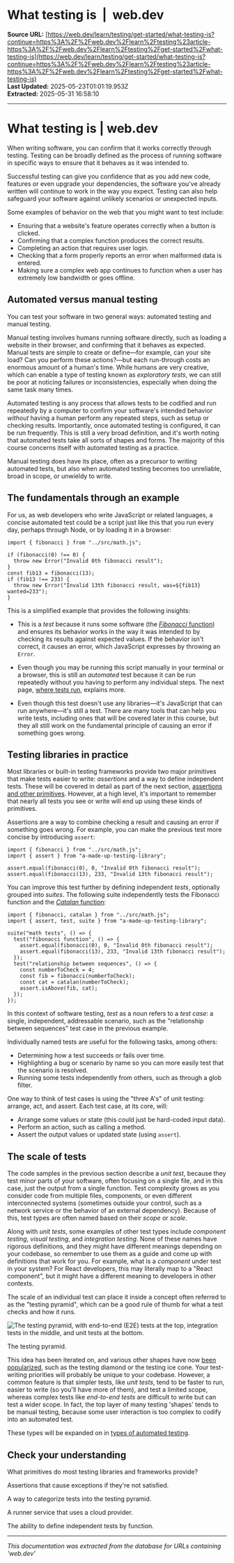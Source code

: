 # What testing is  |  web.dev

**Source URL:** [https://web.dev/learn/testing/get-started/what-testing-is?continue=https%3A%2F%2Fweb.dev%2Flearn%2Ftesting%23article-https%3A%2F%2Fweb.dev%2Flearn%2Ftesting%2Fget-started%2Fwhat-testing-is](https://web.dev/learn/testing/get-started/what-testing-is?continue=https%3A%2F%2Fweb.dev%2Flearn%2Ftesting%23article-https%3A%2F%2Fweb.dev%2Flearn%2Ftesting%2Fget-started%2Fwhat-testing-is)  
**Last Updated:** 2025-05-23T01:01:19.953Z  
**Extracted:** 2025-05-31 16:58:10

---

# What testing is | web.dev

When writing software, you can confirm that it works correctly through testing. Testing can be broadly defined as the process of running software in specific ways to ensure that it behaves as it was intended to.

Successful testing can give you confidence that as you add new code, features or even upgrade your dependencies, the software you've already written will continue to work in the way you expect. Testing can also help safeguard your software against unlikely scenarios or unexpected inputs.

Some examples of behavior on the web that you might want to test include:

*   Ensuring that a website's feature operates correctly when a button is clicked.
*   Confirming that a complex function produces the correct results.
*   Completing an action that requires user login.
*   Checking that a form properly reports an error when malformed data is entered.
*   Making sure a complex web app continues to function when a user has extremely low bandwidth or goes offline.

## Automated versus manual testing

You can test your software in two general ways: automated testing and manual testing.

Manual testing involves humans running software directly, such as loading a website in their browser, and confirming that it behaves as expected. Manual tests are simple to create or define—for example, can your site load? Can you perform these actions?—but each run-through costs an enormous amount of a human's time. While humans are very creative, which can enable a type of testing known as _exploratory tests_, we can still be poor at noticing failures or inconsistencies, especially when doing the same task many times.

Automated testing is any process that allows tests to be codified and run repeatedly by a computer to confirm your software's intended behavior _without_ having a human perform any repeated steps, such as setup or checking results. Importantly, once automated testing is configured, it can be run frequently. This is still a very broad definition, and it's worth noting that automated tests take all sorts of shapes and forms. The majority of this course concerns itself with automated testing as a practice.

Manual testing does have its place, often as a precursor to writing automated tests, but also when automated testing becomes too unreliable, broad in scope, or unwieldy to write.

## The fundamentals through an example

For us, as web developers who write JavaScript or related languages, a concise automated test could be a script just like this that you run every day, perhaps through Node, or by loading it in a browser:

```
import { fibonacci } from "../src/math.js";

if (fibonacci(0) !== 0) {
  throw new Error("Invalid 0th fibonacci result");
}
const fib13 = fibonacci(13);
if (fib13 !== 233) {
  throw new Error("Invalid 13th fibonacci result, was=${fib13} wanted=233");
}
```

This is a simplified example that provides the following insights:

*   This is a _test_ because it runs some software (the [_Fibonacci_ function](https://en.wikipedia.org/wiki/Fibonacci_sequence)) and ensures its behavior works in the way it was intended to by checking its results against expected values. If the behavior isn't correct, it causes an error, which JavaScript expresses by throwing an `Error`.
    
*   Even though you may be running this script manually in your terminal or a browser, this is still an _automated_ test because it can be run repeatedly without you having to perform any individual steps. The next page, [where tests run](https://web.dev/learn/testing/get-started/where-tests-run), explains more.
    
*   Even though this test doesn't use any libraries—it's JavaScript that can run anywhere—it's still a test. There are many tools that can help you write tests, including ones that will be covered later in this course, but they all still work on the fundamental principle of causing an error if something goes wrong.
    

## Testing libraries in practice

Most libraries or built-in testing frameworks provide two major primitives that make tests easier to write: _assertions_ and a way to define independent tests. These will be covered in detail as part of the next section, [assertions and other primitives](https://web.dev/learn/testing/assertions/tools). However, at a high level, it's important to remember that nearly all tests you see or write will end up using these kinds of primitives.

Assertions are a way to combine checking a result and causing an error if something goes wrong. For example, you can make the previous test more concise by introducing `assert`:

```
import { fibonacci } from "../src/math.js";
import { assert } from "a-made-up-testing-library";

assert.equal(fibonacci(0), 0, "Invalid 0th fibonacci result");
assert.equal(fibonacci(13), 233, "Invalid 13th fibonacci result");
```

You can improve this test further by defining independent _tests_, optionally grouped into _suites_. The following suite independently tests the Fibonacci function and the [_Catalan_ function](https://en.wikipedia.org/wiki/Catalan_number):

```
import { fibonacci, catalan } from "../src/math.js";
import { assert, test, suite } from "a-made-up-testing-library";

suite("math tests", () => {
  test("fibonacci function", () => {
    assert.equal(fibonacci(0), 0, "Invalid 0th fibonacci result");
    assert.equal(fibonacci(13), 233, "Invalid 13th fibonacci result");
  });
  test("relationship between sequences", () => {
    const numberToCheck = 4;
    const fib = fibonacci(numberToCheck);
    const cat = catalan(numberToCheck);
    assert.isAbove(fib, cat);
  });
});
```

In this context of software testing, _test_ as a noun refers to a _test case_: a single, independent, addressable scenario, such as the "relationship between sequences" test case in the previous example.

Individually named tests are useful for the following tasks, among others:

*   Determining how a test succeeds or fails over time.
*   Highlighting a bug or scenario by name so you can more easily test that the scenario is resolved.
*   Running some tests independently from others, such as through a glob filter.

One way to think of test cases is using the "three A's" of unit testing: arrange, act, and assert. Each test case, at its core, will:

*   Arrange some values or state (this could just be hard-coded input data).
*   Perform an action, such as calling a method.
*   Assert the output values or updated state (using `assert`).

## The scale of tests

The code samples in the previous section describe a _unit test_, because they test minor parts of your software, often focusing on a single file, and in this case, just the output from a single function. Test complexity grows as you consider code from multiple files, components, or even different interconnected systems (sometimes outside your control, such as a network service or the behavior of an external dependency). Because of this, test types are often named based on their _scope_ or _scale_.

Along with _unit tests_, some examples of other test types include _component testing_, _visual testing_, and _integration testing_. None of these names have rigorous definitions, and they might have different meanings depending on your codebase, so remember to use them as a guide and come up with definitions that work for you. For example, what is a _component_ under test in your system? For React developers, this may literally map to a "React component", but it might have a different meaning to developers in other contexts.

The scale of an individual test can place it inside a concept often referred to as the "testing pyramid", which can be a good rule of thumb for what a test checks and how it runs.

![The testing pyramid,
with end-to-end (E2E) tests at the top, integration tests in the middle, and
unit tests at the bottom.](https://web.dev/static/learn/testing/images/testing-pyramid.jpg)

The testing pyramid.

This idea has been iterated on, and various other shapes have now [been popularized](https://web.dev/articles/ta-strategies), such as the testing diamond or the testing ice cone. Your test-writing priorities will probably be unique to your codebase. However, a common feature is that simpler tests, like _unit tests_, tend to be faster to run, easier to write (so you'll have more of them), and test a limited scope, whereas complex tests like _end-to-end tests_ are difficult to write but can test a wider scope. In fact, the top layer of many testing 'shapes' tends to be manual testing, because some user interaction is too complex to codify into an automated test.

These types will be expanded on in [types of automated testing](https://web.dev/learn/testing/get-started/test-types).

## Check your understanding

What primitives do most testing libraries and frameworks provide?

Assertions that cause exceptions if they're not satisfied.

A way to categorize tests into the testing pyramid.

A runner service that uses a cloud provider.

The ability to define independent tests by function.

---

*This documentation was extracted from the database for URLs containing 'web.dev'*
